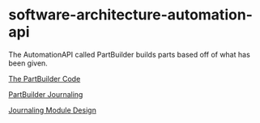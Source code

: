 # software-architecture-automation-api

The AutomationAPI called PartBuilder builds parts based off of what has been given. 

[The PartBuilder Code](https://github.com/chloebeth/software-architecture-automation-api/blob/main/AutomationBinding/PartBuilder.cpp)

[PartBuilder Journaling](https://github.com/chloebeth/software-architecture-automation-api/blob/main/Journaling/Journaling_PartBuilder.cpp)

[Journaling Module Design](https://github.com/chloebeth/software-architecture-automation-api/blob/main/document_markdown/journaling)
